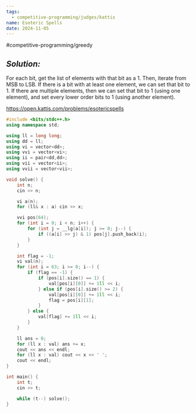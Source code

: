 ```yaml
---
tags:
  - competitive-programming/judges/kattis
name: Esoteric Spells
date: 2024-11-05
---
```

#competitive-programming/greedy 
## _Solution:_
For each bit, get the list of elements with that bit as a 1. Then, iterate from MSB to LSB. If there is a bit with at least one element, we can set that bit to 1. If there are multiple elements, then we can set that bit to 1 (using one element), and set every lower order bits to 1 (using another element).

https://open.kattis.com/problems/esotericspells
```cpp
#include <bits/stdc++.h>
using namespace std;

using ll = long long;
using dd = ll;
using vi = vector<dd>;
using vvi = vector<vi>;
using ii = pair<dd,dd>;
using vii = vector<ii>;
using vvii = vector<vii>;

void solve() {
    int n;
    cin >> n;

    vi a(n);
    for (ll& x : a) cin >> x;

    vvi pos(64);
    for (int i = 0; i < n; i++) {
        for (int j = __lg(a[i]); j >= 0; j--) {
            if ((a[i] >> j) & 1) pos[j].push_back(i);
        }
    }

    int flag = -1;
    vi val(n);
    for (int i = 63; i >= 0; i--) {
        if (flag == -1) {
            if (pos[i].size() == 1) {
                val[pos[i][0]] += 1ll << i;
            } else if (pos[i].size() >= 2) {
                val[pos[i][0]] += 1ll << i;
                flag = pos[i][1];
            }
        } else {
            val[flag] += 1ll << i;
        }
    }

    ll ans = 0;
    for (ll x : val) ans += x;
    cout << ans << endl;
    for (ll x : val) cout << x << ' ';
    cout << endl;
}

int main() {
    int t;
    cin >> t;

    while (t--) solve();
}
```
